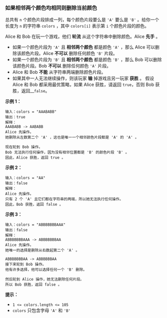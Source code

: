 ### 如果相邻两个颜色均相同则删除当前颜色 ###
总共有 `n` 个颜色片段排成一列，每个颜色片段要么是 `'A'` 要么是 `'B'` 。给你一个长度为 `n` 的字符串 `colors` ，其中 `colors[i]` 表示第 `i` 个颜色片段的颜色。

Alice 和 Bob 在玩一个游戏，他们 **轮流** 从这个字符串中删除颜色。Alice **先手** 。

* 如果一个颜色片段为 `'A'` 且 **相邻两个颜色** 都是颜色 `'A'` ，那么 Alice 可以删除该颜色片段。Alice **不可以** 删除任何颜色 `'B'` 片段。
* 如果一个颜色片段为 `'B'` 且 **相邻两个颜色** 都是颜色 `'B'` ，那么 Bob 可以删除该颜色片段。Bob **不可以** 删除任何颜色 `'A'` 片段。
* Alice 和 Bob **不能** 从字符串两端删除颜色片段。
* 如果其中一人无法继续操作，则该玩家 **输** 掉游戏且另一玩家 **获胜** 。
假设 Alice 和 Bob 都采用最优策略，如果 Alice 获胜，请返回 `true`，否则 Bob 获胜，返回__`false`。



**示例 1：**

```
输入：colors = "AAABABB"
输出：true
解释：
AAABABB -> AABABB
Alice 先操作。
她删除从左数第二个 'A' ，这也是唯一一个相邻颜色片段都是 'A' 的 'A' 。

现在轮到 Bob 操作。
Bob 无法执行任何操作，因为没有相邻位置都是 'B' 的颜色片段 'B' 。
因此，Alice 获胜，返回 true 。
```

**示例 2：**

```
输入：colors = "AA"
输出：false
解释：
Alice 先操作。
只有 2 个 'A' 且它们都在字符串的两端，所以她无法执行任何操作。
因此，Bob 获胜，返回 false 。
```

**示例 3：**

```
输入：colors = "ABBBBBBBAAA"
输出：false
解释：
ABBBBBBBAAA -> ABBBBBBBAA
Alice 先操作。
她唯一的选择是删除从右数起第二个 'A' 。

ABBBBBBBAA -> ABBBBBBAA
接下来轮到 Bob 操作。
他有许多选择，他可以选择任何一个 'B' 删除。

然后轮到 Alice 操作，她无法删除任何片段。
所以 Bob 获胜，返回 false 。
```



**提示：**

* `1 <= colors.length <= 105`
* `colors` 只包含字母 `'A'` 和 `'B'`

